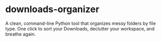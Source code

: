 # downloads-organizer
A clean, command-line Python tool that organizes messy folders by file type. One click to sort your Downloads, declutter your workspace, and breathe again.
